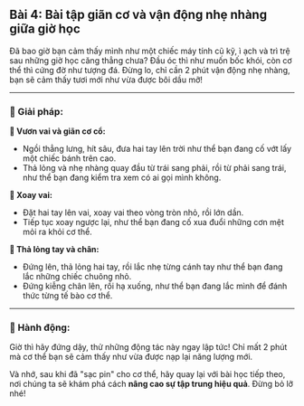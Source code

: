 ## Bài 4: Bài tập giãn cơ và vận động nhẹ nhàng giữa giờ học  

Đã bao giờ bạn cảm thấy mình như một chiếc máy tính cũ kỹ, ì ạch và trì trệ sau những giờ học căng thẳng chưa? Đầu óc thì như muốn bốc khói, còn cơ thể thì cứng đờ như tượng đá. Đừng lo, chỉ cần 2 phút vận động nhẹ nhàng, bạn sẽ cảm thấy tươi mới như vừa được bôi dầu mỡ!

---

### 📌 Giải pháp:  

**🔹 Vươn vai và giãn cơ cổ:**
- Ngồi thẳng lưng, hít sâu, đưa hai tay lên trời như thể bạn đang cố vớt lấy một chiếc bánh trên cao.  
- Thả lỏng và nhẹ nhàng quay đầu từ trái sang phải, rồi từ phải sang trái, như thể bạn đang kiểm tra xem có ai gọi mình không.  

**🔹 Xoay vai:**
- Đặt hai tay lên vai, xoay vai theo vòng tròn nhỏ, rồi lớn dần.  
- Tiếp tục xoay ngược lại, như thể bạn đang cố xua đuổi những cơn mệt mỏi ra khỏi cơ thể.  

**🔹 Thả lỏng tay và chân:**
- Đứng lên, thả lỏng hai tay, rồi lắc nhẹ từng cánh tay như thể bạn đang lắc những chiếc chuông nhỏ.  
- Đứng kiễng chân lên, rồi hạ xuống, như thể bạn đang lắc mình để đánh thức từng tế bào cơ thể.  

---

### 🚀 Hành động:  

Giờ thì hãy đứng dậy, thử những động tác này ngay lập tức! Chỉ mất 2 phút mà cơ thể bạn sẽ cảm thấy như vừa được nạp lại năng lượng mới.  

Và nhớ, sau khi đã "sạc pin" cho cơ thể, hãy quay lại với bài học tiếp theo, nơi chúng ta sẽ khám phá cách **nâng cao sự tập trung hiệu quả**. Đừng bỏ lỡ nhé!